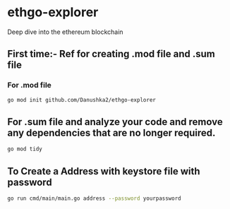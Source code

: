 # ethgo-explorer
Deep dive into the ethereum blockchain

## First time:- Ref for creating .mod file and .sum file 
### For .mod file
```bash
go mod init github.com/Danushka2/ethgo-explorer
```
## For .sum file and analyze your code and remove any dependencies that are no longer required.
```bash
go mod tidy
```

## To Create a Address with keystore file with password
```bash
go run cmd/main/main.go address --password yourpassword
```
